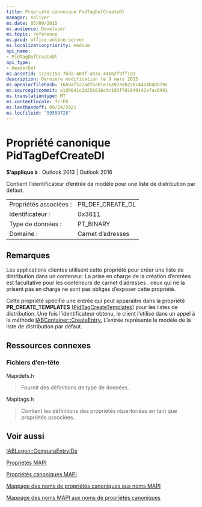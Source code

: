 ```yaml
---
title: Propriété canonique PidTagDefCreateDl
manager: soliver
ms.date: 03/09/2015
ms.audience: Developer
ms.topic: reference
ms.prod: office-online-server
ms.localizationpriority: medium
api_name:
- PidTagDefCreateDl
api_type:
- HeaderDef
ms.assetid: 172dc15b-7bda-403f-a93a-446b2f9ff1d3
description: Dernière modification le 9 mars 2015
ms.openlocfilehash: 16b9af522adfba01e76a97aeb228c4414b48b79c
ms.sourcegitcommit: a1d9041c20256616c9c183f7d1049142a7ac6991
ms.translationtype: MT
ms.contentlocale: fr-FR
ms.lasthandoff: 09/24/2021
ms.locfileid: "59550728"
---
```

# <a name="pidtagdefcreatedl-canonical-property"></a>Propriété canonique PidTagDefCreateDl

  
  
**S’applique à** : Outlook 2013 | Outlook 2016 
  
Contient l’identificateur d’entrée de modèle pour une liste de distribution par défaut. 
  
|||
|:-----|:-----|
|Propriétés associées :  <br/> |PR_DEF_CREATE_DL  <br/> |
|Identificateur :  <br/> |0x3611  <br/> |
|Type de données :  <br/> |PT_BINARY  <br/> |
|Domaine :  <br/> |Carnet d’adresses  <br/> |
   
## <a name="remarks"></a>Remarques

Les applications clientes utilisent cette propriété pour créer une liste de distribution dans un conteneur. La prise en charge de la création d’entrées est facultative pour les conteneurs de carnet d’adresses . ceux qui ne la prisent pas en charge ne sont pas obligés d’exposer cette propriété. 
  
Cette propriété spécifie une entrée qui peut apparaître dans la propriété **PR_CREATE_TEMPLATES** ([PidTagCreateTemplates](pidtagcreatetemplates-canonical-property.md)) pour les listes de distribution. Une fois l’identificateur obtenu, le client l’utilise dans un appel à la méthode [IABContainer::CreateEntry.](iabcontainer-createentry.md) L’entrée représente le modèle de la liste de distribution par défaut. 
  
## <a name="related-resources"></a>Ressources connexes

### <a name="header-files"></a>Fichiers d’en-tête

Mapidefs.h
  
> Fournit des définitions de type de données.
    
Mapitags.h
  
> Contient les définitions des propriétés répertoriées en tant que propriétés associées.
    
## <a name="see-also"></a>Voir aussi



[IABLogon::CompareEntryIDs](iablogon-compareentryids.md)


[Propriétés MAPI](mapi-properties.md)
  
[Propriétés canoniques MAPI](mapi-canonical-properties.md)
  
[Mappage des noms de propriétés canoniques aux noms MAPI](mapping-canonical-property-names-to-mapi-names.md)
  
[Mappage des noms MAPI aux noms de propriétés canoniques](mapping-mapi-names-to-canonical-property-names.md)

